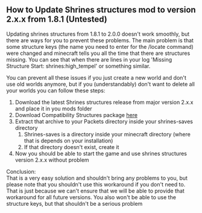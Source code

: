 ## How to Update Shrines structures mod to version 2.x.x from 1.8.1 (Untested)

Updating shrines structures from 1.8.1 to 2.0.0 doesn't work smoothly, but there are ways for you to prevent these problems. The main problem is that
some structure keys (the name you need to enter for the /locate command) were changed and minecraft tells you all the time that there are structures
missing. You can see that when there are lines in your log 'Missing Structure Start: shrines:high_tempel' or something similar.

You can prevent all these issues if you just create a new world and don't use old worlds anymore, but if you (understandably) don't want to delete all
your worlds you can follow these steps:

1. Download the latest Shrines structures release from major version 2.x.x and place it in you mods folder
2. Download Compatibility Structures package [here](../../data/Included%20Structures.zip)
3. Extract that archive to your Packets directory inside your shrines-saves directory
   1. Shrines-saves is a directory inside your minecraft directory (where that is depends on your installation)
   2. If that directory doesn't exist, create it
4. Now you should be able to start the game and use shrines structures version 2.x.x without problem

Conclusion:\
That is a very easy solution and shouldn't bring any problems to you, but please note that you shouldn't use this workaround if you don't need to.
That is just because we can't ensure that we will be able to provide that workaround for all future versions. You also won't be able to use the
structure keys, but that shouldn't be a serious problem